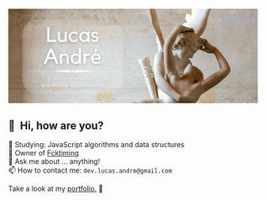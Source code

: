 ![Banner](https://github.com/lucas-andre/lucas-andre/blob/master/banner.png)
## 👋 &nbsp;Hi, how are you?

🌱 Studying: JavaScript algorithms and data structures  
💼 Owner of [Fcktiming](https://fcktiming.studio)  
💬 Ask me about ... anything!  
📫 How to contact me: `dev.lucas.andre@gmail.com`

Take a look at my [portfolio.](https://lucas-andre.github.io) 🚀

